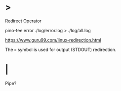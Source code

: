 # >

Redirect Operator

pino-tee error ./log/error.log > ./log/all.log

https://www.guru99.com/linux-redirection.html

The `>` symbol is used for output (STDOUT) redirection.

# |

Pipe?
